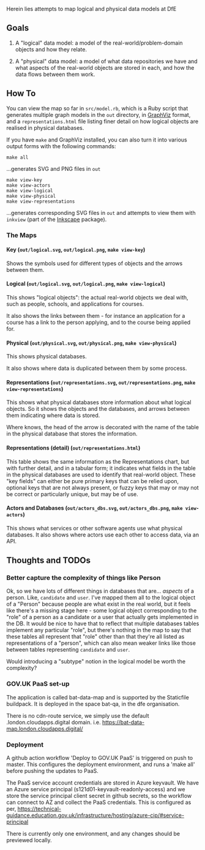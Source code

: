 Herein lies attempts to map logical and physical data models at DfE

## Goals

1. A "logical" data model: a model of the real-world/problem-domain objects and how they relate.

2. A "physical" data model: a model of what data repositories we have and what
   aspects of the real-world objects are stored in each, and how the data flows
   between them work.

## How To

You can view the map so far in `src/model.rb`, which is a Ruby script that generates multiple graph models in the `out` directory, in [GraphViz](https://graphviz.org/) format, and a `representations.html` file listing finer detail on how logical objects are realised in physical databases.

If you have `make` and GraphViz installed, you can also turn it into various output forms with the following commands:

```
make all
```

...generates SVG and PNG files in `out`

```
make view-key
make view-actors
make view-logical
make view-physical
make view-representations
```

...generates corresponding SVG files in `out` and attempts to view them with `inkview` (part of the [Inkscape](https://inkscape.org/) package).

### The Maps

#### Key (`out/logical.svg`, `out/logical.png`, `make view-key`)

Shows the symbols used for different types of objects and the arrows between them.

#### Logical (`out/logical.svg`, `out/logical.png`, `make view-logical`)

This shows "logical objects": the actual real-world objects we deal with, such as people, schools, and applications for courses.

It also shows the links between them - for instance an application for a course has a link to the person applying, and to the course being applied for.

#### Physical (`out/physical.svg`, `out/physical.png`, `make view-physical`)

This shows physical databases.

It also shows where data is duplicated between them by some process.

#### Representations (`out/representations.svg`, `out/representations.png`, `make view-representations`)

This shows what physical databases store information about what logical objects. So it shows the objects and the databases, and arrows between them indicating where data is stored.

Where knows, the head of the arrow is decorated with the name of the table in the physical database that stores the information.

#### Representations (detail) (`out/representations.html`)

This table shows the same information as the Representations chart, but with further detail, and in a tabular form; it indicates what fields in the table in the physical databases are used to identify that real-world object. These "key fields" can either be pure primary keys that can be relied upon, optional keys that are not always present, or fuzzy keys that may or may not be correct or particularly unique, but may be of use.

#### Actors and Databases (`out/actors_dbs.svg`, `out/actors_dbs.png`, `make view-actors`)

This shows what services or other software agents use what physical databases. It also shows where actors use each other to access data, via an API.

## Thoughts and TODOs

### Better capture the complexity of things like Person

Ok, so we have lots of different things in databases that are... *aspects* of a person. Like, `candidate` and `user`. I've mapped them all to the logical object of a "Person" because people are what exist in the real world, but it feels like there's a missing stage here - some logical object corresponding to the "role" of a person as a candidate or a user that actually gets implemented in the DB. It would be nice to have that to reflect that multiple databases tables implement any particular "role", but there's nothing in the map to say that these tables all represent that "role" other than that they're all listed as representations of a "person", which can also mean weaker links like those between tables representing `candidate` and `user`.

Would introducing a "subtype" notion in the logical model be worth the complexity?

### GOV.UK PaaS set-up

The application is called bat-data-map and is supported by the Staticfile buildpack. It is deployed in the space bat-qa, in the dfe organisation.

There is no cdn-route service, we simply use the default .london.cloudapps.digital domain.
i.e. https://bat-data-map.london.cloudapps.digital/

### Deployment

A github action workflow 'Deploy to GOV.UK PaaS' is triggered on push to master.
This configures the deployment environment, and runs a 'make all' before pushing the updates to PaaS.

The PaaS service account credentials are stored in Azure keyvault.
We have an Azure service principal (s121d01-keyvault-readonly-access) and we store the service principal client secret in github secrets, so the workflow can connect to AZ and collect the PaaS credentials.
This is configured as per,
https://technical-guidance.education.gov.uk/infrastructure/hosting/azure-cip/#service-principal

There is currently only one environment, and any changes should be previewed locally.
